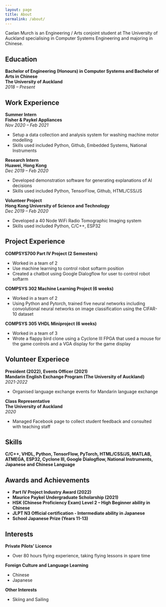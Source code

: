 ```yaml
---
layout: page
title: About
permalink: /about/
---
```


Caelan Murch is an Engineering / Arts conjoint student at The University of Auckland specialising in Computer
Systems Engineering and majoring in Chinese.

## Education
**Bachelor of Engineering (Honours) in Computer Systems and Bachelor of Arts in Chinese** <br>
**The University of Auckland** <br>
*2018 – Present*

## Work Experience
**Summer Intern**<br>
**Fisher & Paykel Appliances**<br>
*Nov 2020 – Feb 2021*
 * Setup a data collection and analysis system for washing machine motor modelling
 * Skills used included Python, Github, Embedded Systems, National Instruments


**Research Intern**<br>
**Huawei, Hong Kong**<br>
*Dec 2019 – Feb 2020*
 * Developed demonstration software for generating explanations of AI decisions
 * Skills used included Python, TensorFlow, Github, HTML/CSS/JS

**Volunteer Project**<br>
**Hong Kong University of Science and Technology**<br>
*Dec 2019 – Feb 2020*
 * Developed a 40 Node WiFi Radio Tomographic Imaging system
 * Skills used included Python, C/C++, ESP32 

## Project Experience
**COMPSYS700 Part IV Project (2 Semesters)** <br>
 * Worked in a team of 2
 * Use machine learning to control robot softarm position
 * Created a chatbot using Google Dialogflow for user to control robot softarm

**COMPSYS 302 Machine Learning Project (6 weeks)** <br>
 * Worked in a team of 2
 * Using Python and Pytorch, trained five neural networks including convolutional neural networks on image classification using the CIFAR-10 dataset 

**COMPSYS 305 VHDL Miniproject (6 weeks)** <br>
 * Worked in a team of 3
 * Wrote a flappy bird clone using a Cyclone III FPGA that used a mouse for the game controls and a VGA display for the game display

## Volunteer Experiece
**President (2022), Events Officer (2021)**<br>
**Mandarin English Exchange Program (The University of Auckland)**<br>
*2021-2022*
 * Organised language exchange events for Mandarin language exchange

**Class Representative**<br>
**The University of Auckland**<br>
*2020*
 * Managed Facebook page to collect student feedback and consulted with teaching staff

## Skills
**C/C++, VHDL, Python, TensorFlow, PyTorch, HTML/CSS/JS, MATLAB, ATMEGA, ESP32, Cyclone III, Google Dialogflow,
National Instruments, Japanese and Chinese Language**

## Awards and Achievements
 * **Part IV Project Industry Award (2022)**
 * **Maurice Paykel Undergraduate Scholarship (2021)**
 * **HSK (Chinese Proficiency Exam) Level 2 – High Beginner ability in Chinese**
 * **JLPT N3 Official certification - Intermediate ability in Japanese**
 * **School Japanese Prize (Years 11-13)**

## Interests
**Private Pilots’ Licence**
 * Over 80 hours flying experience, taking flying lessons in spare time

**Foreign Culture and Language Learning**
 * Chinese 
 * Japanese

**Other Interests**
 * Skiing and Sailing
